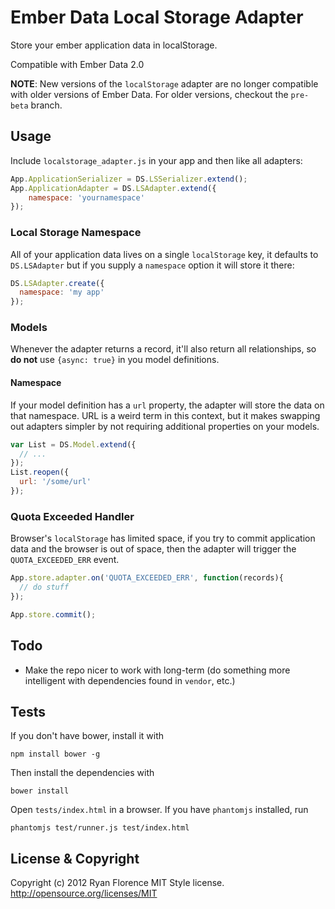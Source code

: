 Ember Data Local Storage Adapter
================================

Store your ember application data in localStorage.

Compatible with Ember Data 2.0

**NOTE**: New versions of the `localStorage` adapter are no longer compatible
with older versions of Ember Data. For older versions, checkout the `pre-beta`
branch.

Usage
-----

Include `localstorage_adapter.js` in your app and then like all adapters:

```js
App.ApplicationSerializer = DS.LSSerializer.extend();
App.ApplicationAdapter = DS.LSAdapter.extend({
    namespace: 'yournamespace'
});
```

### Local Storage Namespace

All of your application data lives on a single `localStorage` key, it defaults to `DS.LSAdapter` but if you supply a `namespace` option it will store it there:

```js
DS.LSAdapter.create({
  namespace: 'my app'
});
```

### Models

Whenever the adapter returns a record, it'll also return all
relationships, so __do not__ use `{async: true}` in you model definitions.

#### Namespace

If your model definition has a `url` property, the adapter will store the data on that namespace. URL is a weird term in this context, but it makes swapping out adapters simpler by not requiring additional properties on your models.

```js
var List = DS.Model.extend({
  // ...
});
List.reopen({
  url: '/some/url'
});
```

### Quota Exceeded Handler

Browser's `localStorage` has limited space, if you try to commit application data and the browser is out of space, then the adapter will trigger the `QUOTA_EXCEEDED_ERR` event.

```js
App.store.adapter.on('QUOTA_EXCEEDED_ERR', function(records){
  // do stuff
});

App.store.commit();
```

Todo
----

- Make the repo nicer to work with long-term (do something more intelligent with dependencies found in `vendor`, etc.)

Tests
-----

If you don't have bower, install it with

    npm install bower -g

Then install the dependencies with

    bower install

Open `tests/index.html` in a browser. If you have `phantomjs` installed,
run

    phantomjs test/runner.js test/index.html

License & Copyright
-------------------

Copyright (c) 2012 Ryan Florence
MIT Style license. http://opensource.org/licenses/MIT
